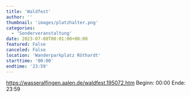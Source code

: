 ```yaml
---
title: 'Waldfest'
author: ''
thumbnail: 'images/platzhalter.png'
categories:
  - 'Sonderveranstaltung'
date: 2023-07-08T00:01:00+00:00
featured: False
canceled: False
location: 'Wanderparkplatz Röthardt'
starttime: '00:00'
endtime: '23:59'
---
```

https://wasseralfingen.aalen.de/waldfest.195072.htm
Beginn: 00:00
 Ende: 23:59